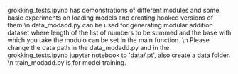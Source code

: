 grokking_tests.ipynb has demonstrations of different modules and some basic experiments on loading models and creating hooked versions of them.\n
data_modadd.py can be used for generating modular addition dataset where length of the list of numbers to be summed and the base with which you take the modulo can be set in the main function. \n
Please change the data path in the data_modadd.py and in the grokking_tests.ipynb jupyter notebook to 'data/<file>.pt', also create a data folder. \n
train_modadd.py is for model training.
